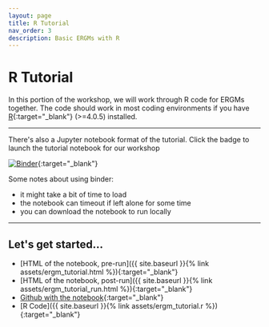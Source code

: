 ```yaml
---
layout: page
title: R Tutorial
nav_order: 3
description: Basic ERGMs with R
---
```


# R Tutorial

In this portion of the workshop, we will work through R code for ERGMs together. The code should work in most coding environments if you have [R](https://www.r-project.org/){:target="_blank"} (>=4.0.5) installed.

---
There's also a Jupyter notebook format of the tutorial. Click the badge to launch the tutorial notebook for our workshop

[![Binder](https://mybinder.org/badge_logo.svg)](https://mybinder.org/v2/gh/tedhchen/ergmWorkshop/HEAD){:target="_blank"}

Some notes about using binder:
- it might take a bit of time to load
- the notebook can timeout if left alone for some time
- you can download the notebook to run locally

---

## Let's get started...

- [HTML of the notebook, pre-run]({{ site.baseurl }}{% link assets/ergm_tutorial.html %}){:target="_blank"}
- [HTML of the notebook, post-run]({{ site.baseurl }}{% link assets/ergm_tutorial_run.html %}){:target="_blank"}
- [Github with the notebook](https://github.com/tedhchen/ergmWorkshop){:target="_blank"}
- [R Code]({{ site.baseurl }}{% link assets/ergm_tutorial.r %}){:target="_blank"}